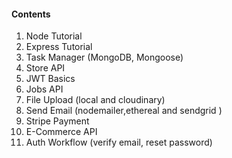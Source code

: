 #### Contents

1. Node Tutorial
2. Express Tutorial
3. Task Manager (MongoDB, Mongoose)
4. Store API
5. JWT Basics
6. Jobs API
7. File Upload (local and cloudinary)
8. Send Email (nodemailer,ethereal and sendgrid )
9. Stripe Payment
10. E-Commerce API
11. Auth Workflow (verify email, reset password)

